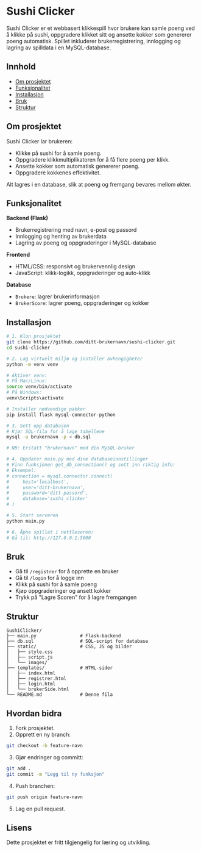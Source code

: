 # Sushi Clicker

Sushi Clicker er et webbasert klikkespill hvor brukere kan samle poeng ved å klikke på sushi, oppgradere klikket sitt og ansette kokker som genererer poeng automatisk. Spillet inkluderer brukerregistrering, innlogging og lagring av spilldata i en MySQL-database.

## Innhold

- [Om prosjektet](#om-prosjektet)
- [Funksjonalitet](#funksjonalitet)
- [Installasjon](#installasjon)
- [Bruk](#bruk)
- [Struktur](#struktur)

## Om prosjektet

Sushi Clicker lar brukeren:
- Klikke på sushi for å samle poeng.
- Oppgradere klikkmultiplikatoren for å få flere poeng per klikk.
- Ansette kokker som automatisk genererer poeng.
- Oppgradere kokkenes effektivitet.

Alt lagres i en database, slik at poeng og fremgang bevares mellom økter.

## Funksjonalitet

**Backend (Flask)**  
- Brukerregistrering med navn, e-post og passord  
- Innlogging og henting av brukerdata  
- Lagring av poeng og oppgraderinger i MySQL-database  

**Frontend**  
- HTML/CSS: responsivt og brukervennlig design  
- JavaScript: klikk-logikk, oppgraderinger og auto-klikk  

**Database**  
- `Brukere`: lagrer brukerinformasjon  
- `BrukerScore`: lagrer poeng, oppgraderinger og kokker  

## Installasjon

```bash
# 1. Klon prosjektet
git clone https://github.com/ditt-brukernavn/sushi-clicker.git
cd sushi-clicker

# 2. Lag virtuelt miljø og installer avhengigheter
python -m venv venv

# Aktiver venv:
# På Mac/Linux:
source venv/bin/activate
# På Windows:
venv\Scripts\activate

# Installer nødvendige pakker
pip install flask mysql-connector-python

# 3. Sett opp databasen
# Kjør SQL-fila for å lage tabellene
mysql -u brukernavn -p < db.sql

# NB: Erstatt "brukernavn" med din MySQL-bruker

# 4. Oppdater main.py med dine databaseinnstillinger
# Finn funksjonen get_db_connection() og sett inn riktig info:
# Eksempel:
# connection = mysql.connector.connect(
#     host='localhost',
#     user='ditt-brukernavn',
#     password='ditt-passord',
#     database='sushi_clicker'
# )

# 5. Start serveren
python main.py

# 6. Åpne spillet i nettleseren:
# Gå til: http://127.0.0.1:5000
```

## Bruk

- Gå til `/registrer` for å opprette en bruker  
- Gå til `/login` for å logge inn  
- Klikk på sushi for å samle poeng  
- Kjøp oppgraderinger og ansett kokker  
- Trykk på "Lagre Scoren" for å lagre fremgangen  

## Struktur

```
SushiClicker/
├── main.py                # Flask-backend
├── db.sql                 # SQL-script for database
├── static/                # CSS, JS og bilder
│   ├── style.css
│   ├── script.js
│   └── images/
├── templates/             # HTML-sider
│   ├── index.html
│   ├── registrer.html
│   ├── login.html
│   └── brukerSide.html
└── README.md              # Denne fila
```

## Hvordan bidra

1. Fork prosjektet.  
2. Opprett en ny branch:

```bash
git checkout -b feature-navn
```

3. Gjør endringer og committ:

```bash
git add .
git commit -m "Legg til ny funksjon"
```

4. Push branchen:

```bash
git push origin feature-navn
```

5. Lag en pull request.

## Lisens

Dette prosjektet er fritt tilgjengelig for læring og utvikling.
